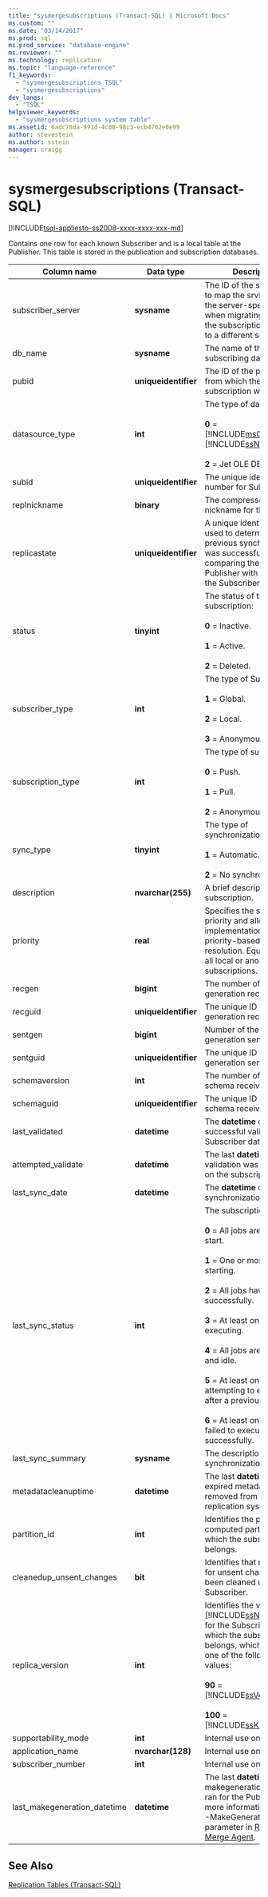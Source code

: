 ```yaml
---
title: "sysmergesubscriptions (Transact-SQL) | Microsoft Docs"
ms.custom: ""
ms.date: "03/14/2017"
ms.prod: sql
ms.prod_service: "database-engine"
ms.reviewer: ""
ms.technology: replication
ms.topic: "language-reference"
f1_keywords: 
  - "sysmergesubscriptions_TSQL"
  - "sysmergesubscriptions"
dev_langs: 
  - "TSQL"
helpviewer_keywords: 
  - "sysmergesubscriptions system table"
ms.assetid: 6adc78da-991d-4c08-98c3-ecb4762e0e99
author: stevestein
ms.author: sstein
manager: craigg
---
```

# sysmergesubscriptions (Transact-SQL)
[!INCLUDE[tsql-appliesto-ss2008-xxxx-xxxx-xxx-md](../../includes/tsql-appliesto-ss2008-xxxx-xxxx-xxx-md.md)]

  Contains one row for each known Subscriber and is a local table at the Publisher. This table is stored in the publication and subscription databases.  
  
|Column name|Data type|Description|  
|-----------------|---------------|-----------------|  
|subscriber_server|**sysname**|The ID of the server. Used to map the srvid field to the server-specific value when migrating a copy of the subscription database to a different server.|  
|db_name|**sysname**|The name of the subscribing database.|  
|pubid|**uniqueidentifier**|The ID of the publication from which the current subscription was created.|  
|datasource_type|**int**|The type of data source:<br /><br /> **0** = [!INCLUDE[msCoName](../../includes/msconame-md.md)] [!INCLUDE[ssNoVersion](../../includes/ssnoversion-md.md)].<br /><br /> **2** = Jet OLE DB.|  
|subid|**uniqueidentifier**|The unique identification number for Subscription.|  
|replnickname|**binary**|The compressed nickname for the replica.|  
|replicastate|**uniqueidentifier**|A unique identifier that is used to determine if the previous synchronization was successful by comparing the value at the Publisher with the value at the Subscriber.|  
|status|**tinyint**|The status of the subscription:<br /><br /> **0** = Inactive.<br /><br /> **1** = Active.<br /><br /> **2** = Deleted.|  
|subscriber_type|**int**|The type of Subscriber:<br /><br /> **1** = Global.<br /><br /> **2** = Local.<br /><br /> **3** = Anonymous.|  
|subscription_type|**int**|The type of subscription:<br /><br /> **0** = Push.<br /><br /> **1** = Pull.<br /><br /> **2** = Anonymous.|  
|sync_type|**tinyint**|The type of synchronization:<br /><br /> **1** = Automatic.<br /><br /> **2** = No synchronization.|  
|description|**nvarchar(255)**|A brief description of the subscription.|  
|priority|**real**|Specifies the subscription priority and allows the implementation of priority-based conflict resolution. Equals **0.00** for all local or anonymous subscriptions.|  
|recgen|**bigint**|The number of the last generation received.|  
|recguid|**uniqueidentifier**|The unique ID of the last generation received.|  
|sentgen|**bigint**|Number of the last generation sent.|  
|sentguid|**uniqueidentifier**|The unique ID of the last generation sent.|  
|schemaversion|**int**|The number of the last schema received.|  
|schemaguid|**uniqueidentifier**|The unique ID of the last schema received.|  
|last_validated|**datetime**|The **datetime** of the last successful validation of Subscriber data.|  
|attempted_validate|**datetime**|The last **datetime** that validation was attempted on the subscription.|  
|last_sync_date|**datetime**|The **datetime** of the synchronization.|  
|last_sync_status|**int**|The subscription status:<br /><br /> **0** = All jobs are waiting to start.<br /><br /> **1** = One or more jobs are starting.<br /><br /> **2** = All jobs have executed successfully.<br /><br /> **3** = At least one job is executing.<br /><br /> **4** = All jobs are scheduled and idle.<br /><br /> **5** = At least one job is attempting to execute after a previous failure.<br /><br /> **6** = At least one job has failed to execute successfully.|  
|last_sync_summary|**sysname**|The description of last synchronization results.|  
|metadatacleanuptime|**datetime**|The last **datetime** that expired metadata was removed from merge replication system tables.|  
|partition_id|**int**|Identifies the pre-computed partition to which the subscription belongs.|  
|cleanedup_unsent_changes|**bit**|Identifies that metadata for unsent changes have been cleaned up at the Subscriber.|  
|replica_version|**int**|Identifies the version of [!INCLUDE[ssNoVersion](../../includes/ssnoversion-md.md)] for the Subscriber to which the subscription belongs, which can be one of the following values:<br /><br /> **90** = [!INCLUDE[ssVersion2005](../../includes/ssversion2005-md.md)]<br /><br /> **100** = [!INCLUDE[ssKatmai](../../includes/sskatmai-md.md)]|  
|supportability_mode|**int**|Internal use only.|  
|application_name|**nvarchar(128)**|Internal use only.|  
|subscriber_number|**int**|Internal use only.|  
|last_makegeneration_datetime|**datetime**|The last **datetime** that the makegeneration process ran for the Publisher. For more information, see the -MakeGenerationInterval parameter in [Replication Merge Agent](../../relational-databases/replication/agents/replication-merge-agent.md).|  
  
## See Also  
 [Replication Tables &#40;Transact-SQL&#41;](../../relational-databases/system-tables/replication-tables-transact-sql.md)  
  
  
